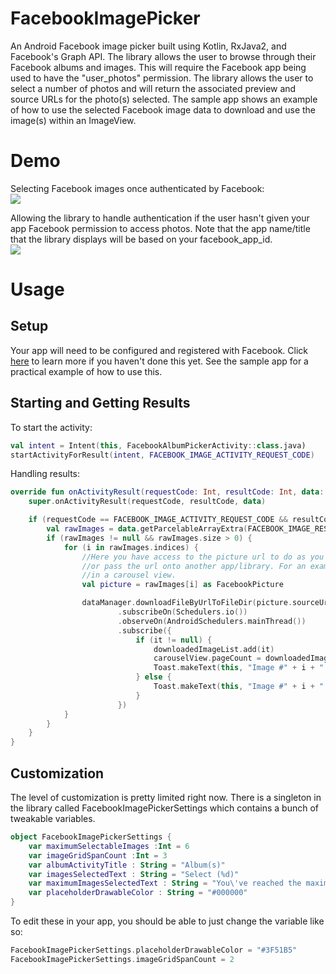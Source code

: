 # FacebookImagePicker

An Android Facebook image picker built using Kotlin, RxJava2, and Facebook's Graph API. The library allows the user to browse through their Facebook albums and images. This will require the Facebook app being used to have the "user_photos" permission. The library allows the user to select a number of photos and will return the associated preview and source URLs for the photo(s) selected. The sample app shows an example of how to use the selected Facebook image data to download and use the image(s) within an ImageView.

# Demo
Selecting Facebook images once authenticated by Facebook: </br>
![](https://i.imgur.com/OAwDm00.gif) </br>

Allowing the library to handle authentication if the user hasn't given your app Facebook permission to access photos. Note that the app name/title that the library displays will be based on your facebook_app_id. </br>
![](https://i.imgur.com/WBaV0Ut.gif) </br>

# Usage

## Setup
Your app will need to be configured and registered with Facebook. Click [here](https://developers.facebook.com/docs/android/) to learn more if you haven't done this yet. See the sample app for a practical example of how to use this.

## Starting and Getting Results

To start the activity:
```kotlin
val intent = Intent(this, FacebookAlbumPickerActivity::class.java)
startActivityForResult(intent, FACEBOOK_IMAGE_ACTIVITY_REQUEST_CODE)
```

Handling results:
```kotlin
override fun onActivityResult(requestCode: Int, resultCode: Int, data: Intent?) {
    super.onActivityResult(requestCode, resultCode, data)

    if (requestCode == FACEBOOK_IMAGE_ACTIVITY_REQUEST_CODE && resultCode == Activity.RESULT_OK && data != null) {
        val rawImages = data.getParcelableArrayExtra(FACEBOOK_IMAGE_RESULT_KEY)
        if (rawImages != null && rawImages.size > 0) {
            for (i in rawImages.indices) {
                //Here you have access to the picture url to do as you please (either download the picture to device
                //or pass the url onto another app/library. For an example, we'll download and display the images
                //in a carousel view.
                val picture = rawImages[i] as FacebookPicture

                dataManager.downloadFileByUrlToFileDir(picture.sourceUrl)
                        .subscribeOn(Schedulers.io())
                        .observeOn(AndroidSchedulers.mainThread())
                        .subscribe({
                            if (it != null) {
                                downloadedImageList.add(it)
                                carouselView.pageCount = downloadedImageList.size
                                Toast.makeText(this, "Image #" + i + " downloaded successfully!", Toast.LENGTH_LONG).show()
                            } else {
                                Toast.makeText(this, "Image #" + i + " failed to download!", Toast.LENGTH_LONG).show()
                            }
                        })
            }
        }
    }
}
```
    
## Customization
The level of customization is pretty limited right now. There is a singleton in the library called FacebookImagePickerSettings which contains a bunch of tweakable variables.

```kotlin
object FacebookImagePickerSettings {
    var maximumSelectableImages :Int = 6
    var imageGridSpanCount :Int = 3
    var albumActivityTitle : String = "Album(s)"
    var imagesSelectedText : String = "Select (%d)"
    var maximumImagesSelectedText : String = "You\'ve reached the maximum limit of photos that can be selected!"
    var placeholderDrawableColor : String = "#000000"
}
```

To edit these in your app, you should be able to just change the variable like so:

```kotlin
FacebookImagePickerSettings.placeholderDrawableColor = "#3F51B5"
FacebookImagePickerSettings.imageGridSpanCount = 2
```
